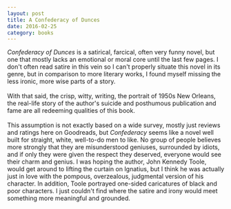 ```yaml
---
layout: post
title: A Confederacy of Dunces 
date: 2016-02-25
category: books
---
```

<em>Confederacy of Dunces</em> is a satirical, farcical, often very funny novel, but one that mostly lacks an emotional or moral core until the last few pages. I don't often read satire in this vein so I can't properly situate this novel in its genre, but in comparison to more literary works, I found myself missing the less ironic, more wise parts of a story. <br/><br/>With that said, the crisp, witty, writing, the portrait of 1950s New Orleans, the real-life story of the author's suicide and posthumous publication and fame are all redeeming qualities of this book.<br/><br/>This assumption is not exactly based on a wide survey, mostly just reviews and ratings here on Goodreads, but <em>Confederacy</em> seems like a novel well built for straight, white, well-to-do men to like. No group of people believes more strongly that they are misunderstood geniuses, surrounded by idiots, and if only they were given the respect they deserved, everyone would see their charm and genius. I was hoping the author, John Kennedy Toole, would get around to lifting the curtain on Ignatius, but I think he was actually just in love with the pompous, overzealous, judgmental version of his character. In addition, Toole portrayed one-sided caricatures of black and poor characters. I just couldn't find where the satire and irony would meet something more meaningful and grounded. 
